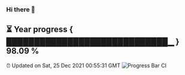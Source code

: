 ### Hi there 👋
⏳ Year progress { █████████████████████████████▁ } 98.09 %
---
⏰ Updated on Sat, 25 Dec 2021 00:55:31 GMT
![Progress Bar CI](https://github.com/liununu/liununu/workflows/Progress%20Bar%20CI/badge.svg)
